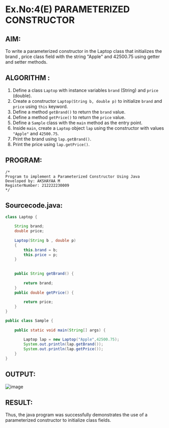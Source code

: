 # Ex.No:4(E)  PARAMETERIZED CONSTRUCTOR
## AIM:
To write a parameterized constructor in the Laptop class that initializes the brand , price class field with the string "Apple" and 42500.75 using getter and setter methods.

## ALGORITHM :


1. Define a class `Laptop` with instance variables `brand` (String) and `price` (double).
2. Create a constructor `Laptop(String b, double p)` to initialize `brand` and `price` using `this` keyword.
3. Define a method `getBrand()` to return the `brand` value.
4. Define a method `getPrice()` to return the `price` value.
5. Define a `Sample` class with the `main` method as the entry point.
6. Inside `main`, create a `Laptop` object `lap` using the constructor with values `"Apple"` and `42500.75`.
7. Print the brand using `lap.getBrand()`.
8. Print the price using `lap.getPrice()`.



## PROGRAM:
 ```
/*
Program to implement a Parameterized Constructor Using Java
Developed by: AKSHAYAA M
RegisterNumber: 212222230009
*/
```

## Sourcecode.java:
```java
class Laptop {

	String brand;
	double price;
	
	Laptop(String b , double p)
	{
	    this.brand = b;
	    this.price = p;
	}
	
	
	public String getBrand() {
	    
	    return brand;
	}
	public double getPrice() {
	    
	    return price;
	}
}

public class Sample {
	
	public static void main(String[] args) {
	    
	    Laptop lap = new Laptop("Apple",42500.75);
	    System.out.println(lap.getBrand());
	    System.out.println(lap.getPrice());
	}
}
```
## OUTPUT:

![image](https://github.com/user-attachments/assets/34cd8d41-5232-44fb-abe0-90ecbb5511e7)


## RESULT:
Thus, the  java program was successfully demonstrates the use of a parameterized constructor to initialize class fields.

 


